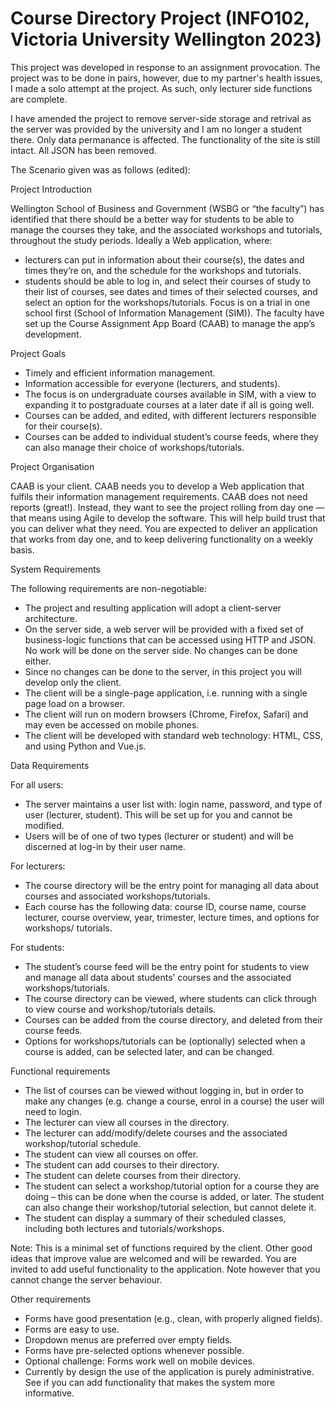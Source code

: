 # Course Directory Project (INFO102, Victoria University Wellington 2023)

This project was developed in response to an assignment provocation. The project
was to be done in pairs, however, due to my partner's health issues, I made a solo
attempt at the project. As such, only lecturer side functions are complete.

I have amended the project to remove server-side storage and retrival as the server
was provided by the university and I am no longer a student there. Only data 
permanance is affected. The functionality of the site is still intact. All JSON
has been removed.


The Scenario given was as follows (edited):


Project Introduction

Wellington School of Business and Government (WSBG or “the faculty”) has identified
that there should be a better way for students to be able to manage the courses 
they take, and the associated workshops and tutorials, throughout the study periods.
Ideally a Web application, where:
 - lecturers can put in information about their course(s), the dates and times
   they’re on, and the schedule for the workshops and tutorials.
 - students should be able to log in, and select their courses of study to their
   list of courses, see dates and times of their selected courses, and select an
   option for the workshops/tutorials.
Focus is on a trial in one school first (School of Information Management (SIM)).
The faculty have set up the Course Assignment App Board (CAAB) to manage the app’s
development.


Project Goals
- Timely and efficient information management.
- Information accessible for everyone (lecturers, and students).
- The focus is on undergraduate courses available in SIM, with a view to expanding
  it to postgraduate courses at a later date if all is going well.
- Courses can be added, and edited, with different lecturers responsible for their
  course(s).
- Courses can be added to individual student’s course feeds, where they can also
  manage their choice of workshops/tutorials.


Project Organisation

CAAB is your client. CAAB needs you to develop a Web application that fulfils their
information management requirements. CAAB does not need reports (great!). Instead, 
they want to see the project rolling from day one — that means using Agile to 
develop the software. This will help build trust that you can deliver what they 
need. You are expected to deliver an application that works from day one, and to
keep delivering functionality on a weekly basis.


System Requirements

The following requirements are non-negotiable:
- The project and resulting application will adopt a client-server architecture.
- On the server side, a web server will be provided with a fixed set of
  business-logic functions that can be accessed using HTTP and JSON. No work
  will be done on the server side. No changes can be done either.
- Since no changes can be done to the server, in this project you will develop
  only the client.
- The client will be a single-page application, i.e. running with a single page
  load on a browser.
- The client will run on modern browsers (Chrome, Firefox, Safari) and may even
  be accessed on mobile phones.
- The client will be developed with standard web technology: HTML, CSS, and using
  Python and Vue.js.


Data Requirements

For all users:
- The server maintains a user list with: login name, password, and type of user
  (lecturer, student). This will be set up for you and cannot be modified.
- Users will be of one of two types (lecturer or student) and will be discerned
  at log-in by their user name.

For lecturers:
- The course directory will be the entry point for managing all data about courses
  and associated workshops/tutorials.
- Each course has the following data: course ID, course name, course lecturer,
  course overview, year, trimester, lecture times, and options for workshops/
  tutorials.
  
For students:
- The student’s course feed will be the entry point for students to view and manage
  all data about students’ courses and the associated workshops/tutorials.
- The course directory can be viewed, where students can click through to view
  course and workshop/tutorials details.
- Courses can be added from the course directory, and deleted from their course
  feeds.
- Options for workshops/tutorials can be (optionally) selected when a course is
  added, can be selected later, and can be changed.

  
Functional requirements

- The list of courses can be viewed without logging in, but in order to make any
  changes (e.g. change a course, enrol in a course) the user will need to login.
- The lecturer can view all courses in the directory.
- The lecturer can add/modify/delete courses and the associated workshop/tutorial
  schedule.
- The student can view all courses on offer.
- The student can add courses to their directory.
- The student can delete courses from their directory.
- The student can select a workshop/tutorial option for a course they are doing
  – this can be done when the course is added, or later. The student can also
    change their workshop/tutorial selection, but cannot delete it.
- The student can display a summary of their scheduled classes, including both
  lectures and tutorials/workshops.
  
Note: This is a minimal set of functions required by the client. Other good ideas
that improve value are welcomed and will be rewarded. You are invited to add 
useful functionality to the application. Note however that you cannot change the 
server behaviour.


Other requirements

- Forms have good presentation (e.g., clean, with properly aligned fields).
- Forms are easy to use.
- Dropdown menus are preferred over empty fields.
- Forms have pre-selected options whenever possible.
- Optional challenge: Forms work well on mobile devices.
- Currently by design the use of the application is purely administrative. See
  if you can add functionality that makes the system more informative.
